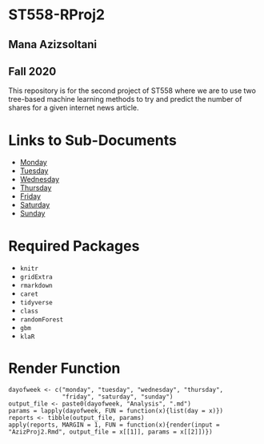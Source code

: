 # ST558-RProj2 
## Mana Azizsoltani  
## Fall 2020  
This repository is for the second project of ST558 where we are to use two tree-based machine learning methods to try and predict the number of shares for a given internet news article.  

# Links to Sub-Documents  

  * [Monday](mondayAnalysis.md)  
  * [Tuesday](tuesdayAnalysis.md)  
  * [Wednesday](wednesdayAnalysis.md)  
  * [Thursday](thursdayAnalysis.md)  
  * [Friday](fridaydayAnalysis.md)  
  * [Saturday](saturdayAnalysis.md)  
  * [Sunday](sundayAnalysis.md)    

# Required Packages  

  * `knitr`  
  * `gridExtra`  
  * `rmarkdown`  
  * `caret`  
  * `tidyverse`  
  * `class`  
  * `randomForest`  
  * `gbm`  
  * `klaR`  

# Render Function  
```
dayofweek <- c("monday", "tuesday", "wednesday", "thursday",
               "friday", "saturday", "sunday")
output_file <- paste0(dayofweek, "Analysis", ".md")
params = lapply(dayofweek, FUN = function(x){list(day = x)})
reports <- tibble(output_file, params)
apply(reports, MARGIN = 1, FUN = function(x){render(input = "AzizProj2.Rmd", output_file = x[[1]], params = x[[2]])})
```
